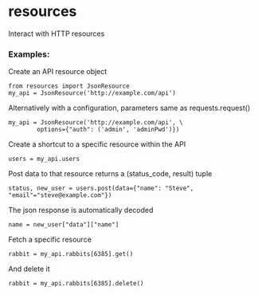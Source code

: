 # resources

Interact with HTTP resources

### Examples:
    
Create an API resource object

    from resources import JsonResource
    my_api = JsonResource('http://example.com/api')
    
Alternatively with a configuration, parameters same as requests.request()

    my_api = JsonResource('http://example.com/api', \
            options={"auth": ('admin', 'adminPwd')})

Create a shortcut to a specific resource within the API

    users = my_api.users

Post data to that resource returns a (status_code, result) tuple

    status, new_user = users.post(data={"name": "Steve", "email"="steve@example.com"})
    
The json response is automatically decoded

    name = new_user["data"]["name"]
    
Fetch a specific resource

    rabbit = my_api.rabbits[6385].get()

And delete it

    rabbit = my_api.rabbits[6385].delete()


